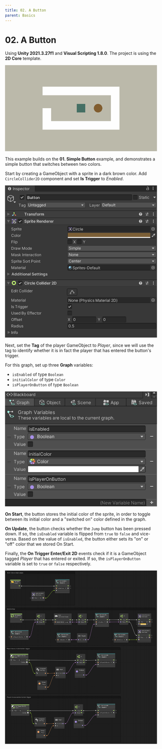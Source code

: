 ```yaml
---
title: 02. A Button
parent: Basics
---
```


# 02. A Button

Using **Unity 2021.3.27f1** and **Visual Scripting 1.8.0**. The project is using the **2D Core** template.

![Demo](./demo.gif)

This example builds on the **01. Simple Button** example, and demonstrates a simple button that switches between two colors.

Start by creating a GameObject with a sprite in a dark brown color. Add `CircleCollider2D` component and set **Is Trigger** to *Enabled*.

![Button Inspector](./button-inspector.jpg)

Next, set the **Tag** of the player GameObject to *Player*, since we will use the tag to identify whether it is in fact the player that has entered the button's trigger.

For this graph, set up three **Graph** variables:

- `isEnabled` of type `Boolean`
- `initialColor` of type `Color`
- `isPlayerOnButton` of type `Boolean`

![Graph Variables](./graph-variables.jpg)

**On Start**, the button stores the initial color of the sprite, in order to toggle between its initial color and a "switched on" color defined in the graph.

**On Update**, the button checks whether the `Jump` button has been pressed down. If so, the `isEnabled` variable is flipped from `true` to `false` and vice-versa. Based on the value of `isEnabled`, the button either sets its "on" or "off" color that we stored On Start.

Finally, the **On Trigger Enter/Exit 2D** events check if it is a GameObject tagged *Player* that has entered or exited. If so, the `isPlayerOnButton` variable is set to `true` or `false` respectively.

[![Graph](./graph.jpg)](./graph.jpg)